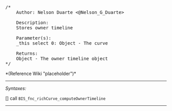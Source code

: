 <pre>/*
	Author: Nelson Duarte <@Nelson_G_Duarte>

	Description:
	Stores owner timeline

	Parameter(s):
	_this select 0: Object - The curve

	Returns:
	Object - The owner timeline object
*/</pre>*(Reference Wiki "placeholder")*<!-- Remove this after fill-in -->


---
*Syntaxes:*

[] call `BIS_fnc_richCurve_computeOwnerTimeline`

---
